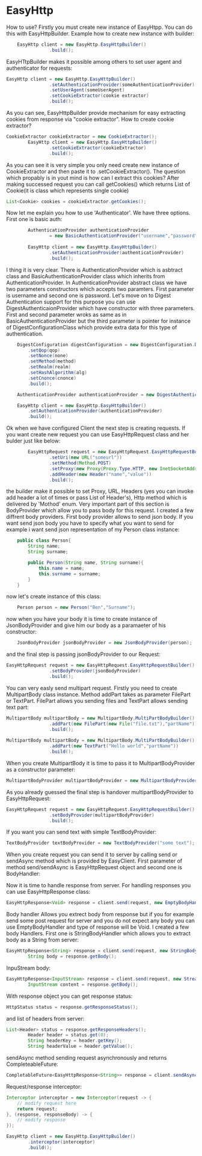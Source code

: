 # EasyHttp
How to use?
Firstly you must create new instance of EasyHtpp. You can do this with EasyHttpBuilder. Example how to create new instance with builder:
```java 
    EasyHttp client = new EasyHttp.EasyHttpBuilder()
                .build();
```
EasyHTtpBuilder makes it possible among others to set user agent and authenticator for requests:
```java 
EasyHttp client = new EasyHttp.EasyHttpBuilder()
                .setAuthenticationProvider(someAuthenticationProvider)
                .setUserAgent(someUserAgent)
                .setCookieExtractor(cookie extractor)
                .build();
```
As you can see, EasyHttpBuilder provide mechanism for easy extracting cookies from response via "cookie extractor".
How to create cookie extractor? 
```java 
CookieExtractor cookieExtractor = new CookieExtractor();
        EasyHttp client = new EasyHttp.EasyHttpBuilder()
                .setCookieExtractor(cookieExtractor)
                .build();
```
As you can see it is very simple you only need create new instance of CookieExtractor and then paste it to .setCookieExtractor().
The question which propably is in yout mind is how can I extract this cookies? After making successed request you can call getCookies() which returns List of Cookie(it is class which represents single cookie)
```java 
List<Cookie> cookies = cookieExtractor.getCookies();
```
Now let me explain you how to use 'Authenticator'. We have three options. First one is basic auth:
```java
        AuthenticationProvider authenticationProvider
                = new BasicAuthenticationProvider("username","password");
        
        EasyHttp client = new EasyHttp.EasyHttpBuilder()
                .setAuthenticationProvider(authenticationProvider)
                .build();
```
I thing it is very clear. There is AuthenticationProvider which is asbtract class and BasicAuthenticationProvider class which inherits from AuthenticationProvider. In AuthenticationProvider abstract class we have two parameters constructors which accepts two paramters. First parameter is username and second one is password.
Let's move on to Digest Authentication support for this purpose you can use DigestAuthenticaionProvider which have constructor with three parameters. First and second parameter wroks as same as in BasicAuthenticationProvider but the third parameter is pointer for instance of DigestConfigurationClass which provide extra data for this type of authentication.
```java
    DigestConfiguration digestConfiguration = new DigestConfiguration.DigestConfigBuilder()
        .setQop(qop)
        .setNonce(none)
        .setMethod(method) 
        .setRealm(realm)
        .setHashAlgorithm(alg)
        .setCnonce(cnonce)
        .build();

    AuthenticationProvider authenticationProvider = new DigestAuthenticationProvider("username","password", digestConfiguration);

    EasyHttp client = new EasyHttp.EasyHttpBuilder()
        .setAuthenticationProvider(authenticationProvider)
        .build();
```
Ok when we have configured Client the next step is creating requests. If you want create new request you can use EasyHttpRequest class and her bulder just like below:
```java
        EasyHttpRequest request = new EasyHttpRequest.EasyHttpRequestBuilder()
                .setUri(new URL("someurl"))
                .setMethod(Method.POST)
                .setProxy(new Proxy(Proxy.Type.HTTP, new InetSocketAddress("178.212.54.137",8080)))
                .addHeader(new Header("name","value"))
                .build();
```
the builder make it possible to set Proxy, URL, Headers (yes you can invoke add header a lot of times or pass List of Header's), Http method which is delivered by 'Mothod' enum. Very important part of this section is BodyProvider which allow you to pass body for this request. I created a few diffrent body providers. First body provider allows to send json body. If you want send json body you have to specify what you want to send for example i want send json representation of my Person class instance: 
```java
    public class Person{
        String name;
        String surname;

        public Person(String name, String surname){
            this.name = name;
            this.surname = surname;
        }
    }
```
now let's create instance of this class:
```java
    Person person = new Person("Ben","Surname");
```
now when you have your body it is time to create instance of JsonBodyProvider and give him our body as a paramaeter of his constructor:
```java
    JsonBodyProvider jsonBodyProvider = new JsonBodyProvider(person);
```
and the final step is passing jsonBodyProvider to our Request:
```java
EasyHttpRequest request = new EasyHttpRequest.EasyHttpRequestBuilder()
                .setBodyProvider(jsonBodyProvider)
                .build();
```
You can very easly send multipart request. Firstly you need to create MultipartBody class instance. Method addPart takes as parameter FilePart or TextPart. FilePart allows you sending files and TextPart allows sending text part:
```java
MultipartBody multipartBody = new MultipartBody.MultiPartBodyBuilder()
                .addPart(new FilePart(new File("file.txt"),"partName"))
                .build();
                
MultipartBody multipartBody = new MultipartBody.MultiPartBodyBuilder()
                .addPart(new TextPart("Hello world","partName"))
                .build();
```
When you create MultipartBody it is time to pass it to MultipartBodyProvider as a constructor parameter:
```java
MultipartBodyProvider multipartBodyProvider = new MultipartBodyProvider(multipartBody);
```
As you already guessed the final step is handover multipartBodyProvider to EasyHttpRequest:
```java
EasyHttpRequest request = new EasyHttpRequest.EasyHttpRequestBuilder()
                .setBodyProvider(multipartBodyProvider)
                .build();
```
If you want you can send text with simple TextBodyProvider:
```java
TextBodyProvider textBodyProvider = new TextBodyProvider("some text");
```
When you create request you can send it to server by calling send or sendAsync method which is provided by EasyClient. First parameter of method send/sendAsync is EasyHttpRequest object and second one is BodyHandler:

Now it is time to handle response from server. For handling responses you can use EasyHttpResponse class: 
```java
EasyHttpResponse<Void> response = client.send(request, new EmptyBodyHandler());
```
Body handler Allows you extrect body from response but if you for example send some post request for server and you do not expect any body you can use EmptyBodyHandler and type of response will be Void. I created a few body Handlers. First one is StringBodyHandler which allows you to extract body as a String from server:
```java
EasyHttpResponse<String> response = client.send(request, new StringBodyHandler());
        String body = response.getBody();
```
InpuStream body:
```java
EasyHttpResponse<InputStream> response = client.send(request, new StreamBodyHandler());
        InputStream content = response.getBody();
```
With response object you can get response status:
```java
HttpStatus status = response.getResponseStatus();
```
and list of headers from server:
```java
List<Header> status = response.getResponseHeaders();
        Header header = status.get(0);
        String headerKey = header.getKey();
        String headerValue = header.getValue();
```
sendAsync method sending request asynchronously and returns CompleteableFuture:
```java
CompletableFuture<EasyHttpResponse<String>> response = client.sendAsync(request, new StringBodyHandler());
```
Request/response interceptor:
```java
Interceptor interceptor = new Interceptor(request -> {
    // modify request here
    return request;
}, (response, responseBody) -> {
    // modify response
});

EasyHttp client = new EasyHttp.EasyHttpBuilder()
        .interceptor(interceptor)
        .build();
```

